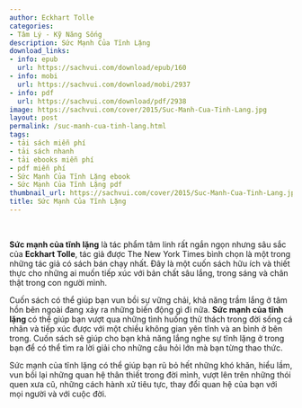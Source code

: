 ```yaml
---
author: Eckhart Tolle
categories:
- Tâm Lý - Kỹ Năng Sống
description: Sức Mạnh Của Tĩnh Lặng
download_links:
- info: epub
  url: https://sachvui.com/download/epub/160
- info: mobi
  url: https://sachvui.com/download/mobi/2937
- info: pdf
  url: https://sachvui.com/download/pdf/2938
image: https://sachvui.com/cover/2015/Suc-Manh-Cua-Tinh-Lang.jpg
layout: post
permalink: /suc-manh-cua-tinh-lang.html
tags:
- tải sách miễn phí
- tải sách nhanh
- tải ebooks miễn phí
- pdf miễn phí
- Sức Mạnh Của Tĩnh Lặng ebook
- Sức Mạnh Của Tĩnh Lặng pdf
thumbnail_url: https://sachvui.com/cover/2015/Suc-Manh-Cua-Tinh-Lang.jpg
title: Sức Mạnh Của Tĩnh Lặng
---
```


 <div class="item-desc text-justify"> <p> </p><p><strong>Sức mạnh của tĩnh lặng</strong> là tác phẩm tâm linh rất ngắn ngọn nhưng sâu sắc của <strong>Eckhart Tolle</strong>, tác giả được The New York Times bình chọn là một trong những tác giả có sách bán chạy nhất. Đây là một cuốn sách hữu ích và thiết thực cho những ai muốn tiếp xúc với bản chất sâu lắng, trong sáng và chân thật trong con người mình.</p><p>Cuốn sách có thể giúp bạn vun bồi sự vững chải, khả năng trầm lắng ở tâm hồn bên ngoài đang xảy ra những biến động gì đi nữa. <strong>Sức mạnh của tĩnh lặng </strong>có thể giúp bạn vượt qua những tình huống thử thách trong đời sống cá nhân và tiếp xúc được với một chiều không gian yên tĩnh và an bình ở bên trong. Cuốn sách sẽ giúp cho bạn khả năng lắng nghe sự tĩnh lặng ở trong bạn để có thể tìm ra lời giải cho những câu hỏi lớn mà bạn từng thao thức.</p><p>Sức mạnh của tĩnh lặng có thể giúp bạn rũ bỏ hết những khó khăn, hiểu lầm, vun bồi lại những quan hệ thân thiết trong đời mình, vượt lên trên những thói quen xưa cũ, những cách hành xử tiêu tực, thay đổi quan hệ của bạn với mọi người và với cuộc đời.</p> </div>